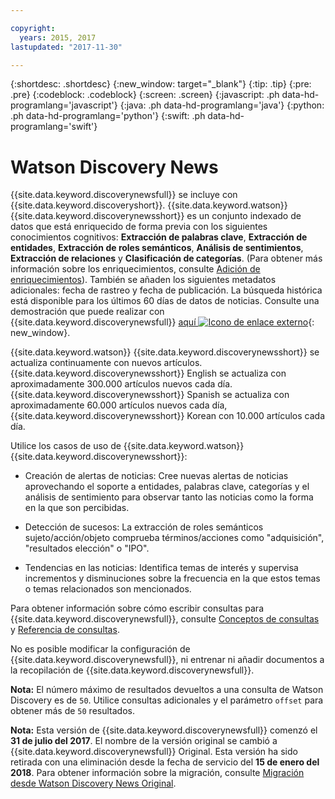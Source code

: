 ```yaml
---

copyright:
  years: 2015, 2017
lastupdated: "2017-11-30"

---
```


{:shortdesc: .shortdesc}
{:new_window: target="_blank"}
{:tip: .tip}
{:pre: .pre}
{:codeblock: .codeblock}
{:screen: .screen}
{:javascript: .ph data-hd-programlang='javascript'}
{:java: .ph data-hd-programlang='java'}
{:python: .ph data-hd-programlang='python'}
{:swift: .ph data-hd-programlang='swift'}

# Watson Discovery News

{{site.data.keyword.discoverynewsfull}} se incluye con {{site.data.keyword.discoveryshort}}. {{site.data.keyword.watson}} {{site.data.keyword.discoverynewsshort}} es un conjunto indexado de datos que está enriquecido de forma previa con los siguientes conocimientos cognitivos: **Extracción de palabras clave**, **Extracción de entidades**, **Extracción de roles semánticos**, **Análisis de sentimientos**, **Extracción de relaciones** y **Clasificación de categorías**. (Para obtener más información sobre los enriquecimientos, consulte [Adición de enriquecimientos](building.html#adding-enrichments)). También se añaden los siguientes metadatos adicionales: fecha de rastreo y fecha de publicación. La búsqueda histórica está disponible para los últimos 60 días de datos de noticias. Consulte una demostración que puede realizar con {{site.data.keyword.discoverynewsfull}} [aquí ![Icono de enlace externo](../../icons/launch-glyph.svg "Icono de enlace externo")](https://discovery-news-demo.mybluemix.net/){: new_window}.

{{site.data.keyword.watson}} {{site.data.keyword.discoverynewsshort}} se actualiza continuamente con nuevos artículos. {{site.data.keyword.discoverynewsshort}} English se actualiza con aproximadamente 300.000 artículos nuevos cada día. {{site.data.keyword.discoverynewsshort}} Spanish se actualiza con aproximadamente 60.000 artículos nuevos cada día, {{site.data.keyword.discoverynewsshort}} Korean con 10.000 artículos cada día. 

Utilice los casos de uso de {{site.data.keyword.watson}} {{site.data.keyword.discoverynewsshort}}:

- Creación de alertas de noticias: Cree nuevas alertas de noticias aprovechando el soporte a entidades, palabras clave, categorías y el análisis de sentimiento para observar tanto las noticias como la forma en la que son percibidas. 

- Detección de sucesos: La extracción de roles semánticos sujeto/acción/objeto comprueba términos/acciones como "adquisición", "resultados elección" o "IPO".

- Tendencias en las noticias: Identifica temas de interés y supervisa incrementos y disminuciones sobre la frecuencia en la que estos temas o temas relacionados son mencionados. 

Para obtener información sobre cómo escribir consultas para {{site.data.keyword.discoverynewsfull}}, consulte [Conceptos de consultas](/docs/services/discovery/using.html) y [Referencia de consultas](/docs/services/discovery/query-reference.html). 

No es posible modificar la configuración de {{site.data.keyword.discoverynewsfull}}, ni entrenar ni añadir documentos a la recopilación de {{site.data.keyword.discoverynewsfull}}. 

**Nota:** El número máximo de resultados devueltos a una consulta de Watson Discovery es de `50`. Utilice consultas adicionales y el parámetro `offset` para obtener más de `50` resultados.

**Nota:** Esta versión de {{site.data.keyword.discoverynewsfull}} comenzó el **31 de julio del 2017**. El nombre de la versión original se cambió a {{site.data.keyword.discoverynewsfull}} Original. Esta versión ha sido retirada con una eliminación desde la fecha de servicio del **15 de enero del 2018**. Para obtener información sobre la migración, consulte [Migración desde Watson Discovery News Original](/docs/services/discovery/migrate-bwdn.html).
